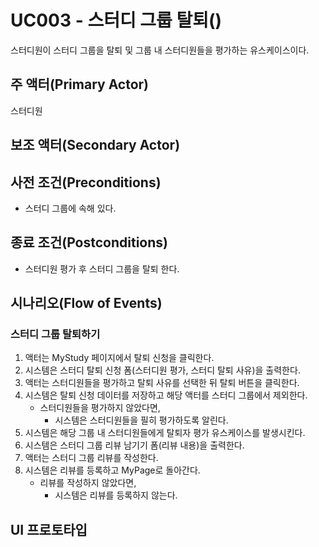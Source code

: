 # UC003 - 스터디 그룹 탈퇴()

스터디원이 스터디 그룹을 탈퇴 및 그룹 내 스터디원들을 평가하는 유스케이스이다.

## 주 액터(Primary Actor)

스터디원

## 보조 액터(Secondary Actor)

## 사전 조건(Preconditions)

- 스터디 그룹에 속해 있다.

## 종료 조건(Postconditions)

- 스터디원 평가 후 스터디 그룹을 탈퇴 한다.

## 시나리오(Flow of Events)

### 스터디 그룹 탈퇴하기

1. 액터는 MyStudy 페이지에서 탈퇴 신청을 클릭한다.
2. 시스템은 스터디 탈퇴 신청 폼(스터디원 평가, 스터디 탈퇴 사유)을 출력한다.
3. 액터는 스터디원들을 평가하고 탈퇴 사유를 선택한 뒤 탈퇴 버튼을 클릭한다.
4. 시스템은 탈퇴 신청 데이터를 저장하고 해당 액터를 스터디 그룹에서 제외한다.
    - 스터디원들을 평가하지 않았다면,
        - 시스템은 스터디원들을 필히 평가하도록 알린다.
5. 시스템은 해당 그룹 내 스터디원들에게 탈퇴자 평가 유스케이스를 발생시킨다.
6. 시스템은 스터디 그룹 리뷰 남기기 폼(리뷰 내용)을 출력한다.
7. 액터는 스터디 그룹 리뷰를 작성한다.
8. 시스템은 리뷰를 등록하고 MyPage로 돌아간다.
    - 리뷰를 작성하지 않았다면,
        - 시스템은 리뷰를 등록하지 않는다.



## UI 프로토타입

